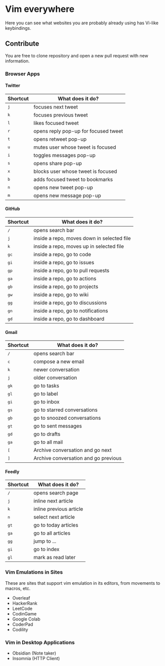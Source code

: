 # Vim everywhere

Here you can see what websites you are probably already using has Vi-like keybindings.

## Contribute

You are free to clone repository and open a new pull request with new information.

### Browser Apps

#### Twitter

| Shortcut     | What does it do?                     |
| ------------ | ------------------------------------ |
| <kbd>j</kbd> | focuses next tweet                   |
| <kbd>k</kbd> | focuses previous tweet               |
| <kbd>l</kbd> | likes focused tweet                  |
| <kbd>r</kbd> | opens reply pop-up for focused tweet |
| <kbd>t</kbd> | opens retweet pop-up                 |
| <kbd>u</kbd> | mutes user whose tweet is focused    |
| <kbd>i</kbd> | toggles messages pop-up              |
| <kbd>s</kbd> | opens share pop-up                   |
| <kbd>x</kbd> | blocks user whose tweet is focused   |
| <kbd>b</kbd> | adds focused tweet to bookmarks      |
| <kbd>n</kbd> | opens new tweet pop-up               |
| <kbd>m</kbd> | opens new message pop-up             |

#### GitHub

| Shortcut      | What does it do?                           |
| ------------  | ------------------------------------       |
| <kbd>/</kbd>  | opens search bar                           |
| <kbd>j</kbd>  | inside a repo, moves down in selected file |
| <kbd>k</kbd>  | inside a repo, moves up in selected file   |
| <kbd>gc</kbd> | inside a repo, go to code                  |
| <kbd>gi</kbd> | inside a repo, go to issues                |
| <kbd>gp</kbd> | inside a repo, go to pull requests         |
| <kbd>ga</kbd> | inside a repo, go to actions               |
| <kbd>gb</kbd> | inside a repo, go to projects              |
| <kbd>gw</kbd> | inside a repo, go to wiki                  |
| <kbd>gg</kbd> | inside a repo, go to discussions           |
| <kbd>gn</kbd> | inside a repo, go to notifications         |
| <kbd>gd</kbd> | inside a repo, go to dashboard             |

#### Gmail

| Shortcut      | What does it do?                     |
| ------------  | ------------------------------------ |
| <kbd>/</kbd>  | opens search bar                     |
| <kbd>c</kbd>  | compose a new email                  |
| <kbd>k</kbd>  | newer conversation                   |
| <kbd>j</kbd>  | older conversation                   |
| <kbd>gk</kbd> | go to tasks                          |
| <kbd>gl</kbd> | go to label                          |
| <kbd>gi</kbd> | go to inbox                          |
| <kbd>gs</kbd> | go to starred conversations          |
| <kbd>gb</kbd> | go to snoozed conversations          |
| <kbd>gt</kbd> | go to sent messages                  |
| <kbd>gd</kbd> | go to drafts                         |
| <kbd>ga</kbd> | go to all mail                       |
| <kbd>[</kbd>  | Archive conversation and go next	   |
| <kbd>]</kbd>  | Archive conversation and go previous |

#### Feedly

| Shortcut      | What does it do?                     |
| ------------  | ------------------------------------ |
| <kbd>/</kbd>  | opens search page                    |
| <kbd>j</kbd>  | inline next article                  |
| <kbd>k</kbd>  | inline previous article              |
| <kbd>n</kbd>  | select next article                  |
| <kbd>gt</kbd> | go to today articles                 |
| <kbd>ga</kbd> | go to all articles                   |
| <kbd>gg</kbd> | jump to ...                          |
| <kbd>gi</kbd> | go to index                          |
| <kbd>gl</kbd> | mark as read later                   |


### Vim Emulations in Sites

These are sites that support vim emulation in its editors, from movements to macros, etc.

- Overleaf
- HackerRank
- LeetCode
- CodinGame
- Google Colab
- CoderPad
- Codility

### Vim in Desktop Applications

- Obsidian (Note taker)
- Insomnia (HTTP Client)
